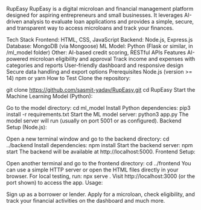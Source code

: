 RupEasy
RupEasy is a digital microloan and financial management platform designed for aspiring entrepreneurs and small businesses. It leverages AI-driven analysis to evaluate loan applications and provides a simple, secure, and transparent way to access microloans and track your finances.

Tech Stack
Frontend: HTML, CSS, JavaScript
Backend: Node.js, Express.js
Database: MongoDB (via Mongoose)
ML Model: Python (Flask or similar, in /ml_model folder)
Other: AI-based credit scoring, RESTful APIs
Features
AI-powered microloan eligibility and approval
Track income and expenses with categories and reports
User-friendly dashboard and responsive design
Secure data handling and export options
Prerequisites
Node.js (version >= 14)
npm or yarn
How to Test
Clone the repository:

git clone https://github.com/sasmit-yadav/RupEasy.git
cd RupEasy
Start the Machine Learning Model (Python):

Go to the model directory:
cd ml_model
Install Python dependencies:
pip3 install -r requirements.txt
Start the ML model server:
python3 app.py
The model server will run (usually on port 5001 or as configured).
Backend Setup (Node.js):

Open a new terminal window and go to the backend directory:
cd ../backend
Install dependencies:
npm install
Start the backend server:
npm start
The backend will be available at http://localhost:5000.
Frontend Setup:

Open another terminal and go to the frontend directory:
cd ../frontend
You can use a simple HTTP server or open the HTML files directly in your browser.
For local testing, run:
npx serve .
Visit http://localhost:3000 (or the port shown) to access the app.
Usage:

Sign up as a borrower or lender.
Apply for a microloan, check eligibility, and track your financial activities on the dashboard and much more.
